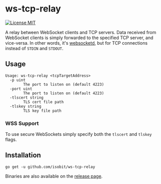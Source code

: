 # ws-tcp-relay
[![License MIT](https://img.shields.io/npm/l/express.svg)](http://opensource.org/licenses/MIT)

A relay between WebSocket clients and TCP servers. Data received from
WebSocket clients is simply forwarded to the specified TCP server, and
vice-versa. In other words, it's
[websocketd](https://github.com/joewalnes/websocketd), but for TCP connections
instead of `STDIN` and `STDOUT`.

## Usage
```
Usage: ws-tcp-relay <tcpTargetAddress>
  -p uint
    	The port to listen on (default 4223)
  -port uint
    	The port to listen on (default 4223)
  -tlscert string
    	TLS cert file path
  -tlskey string
    	TLS key file path
```

### WSS Support
To use secure WebSockets simply specify both the `tlscert` and `tlskey` flags.

## Installation
```
go get -u github.com/isobit/ws-tcp-relay
```

Binaries are also available on the [release page](https://github.com/isobit/ws-tcp-relay/releases/).
